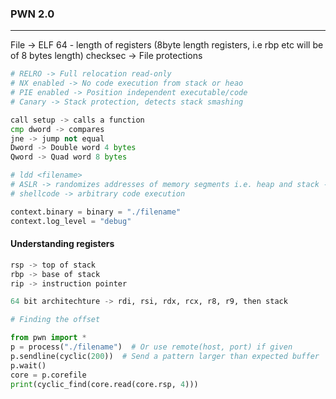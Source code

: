 ### PWN 2.0

---

File <filename> -> ELF 64 - length of registers (8byte length registers, i.e rbp etc will be of 8 bytes length)
checksec <filename> -> File protections

```py
# RELRO -> Full relocation read-only
# NX enabled -> No code execution from stack or heao
# PIE enabled -> Position independent executable/code
# Canary -> Stack protection, detects stack smashing
```

```py
call setup -> calls a function
cmp dword -> compares
jne -> jump not equal
Dword -> Double word 4 bytes
Qword -> Quad word 8 bytes
```

```py
# ldd <filename>
# ASLR -> randomizes addresses of memory segments i.e. heap and stack -> making difficult of vuln inorder to execute shellcode
# shellcode -> arbitrary code execution
```

```py
context.binary = binary = "./filename"
context.log_level = "debug"
```

#### Understanding registers

```py
rsp -> top of stack
rbp -> base of stack
rip -> instruction pointer

64 bit architechture -> rdi, rsi, rdx, rcx, r8, r9, then stack
```

```py
# Finding the offset

from pwn import *
p = process("./filename")  # Or use remote(host, port) if given
p.sendline(cyclic(200))  # Send a pattern larger than expected buffer
p.wait()
core = p.corefile
print(cyclic_find(core.read(core.rsp, 4)))
```
